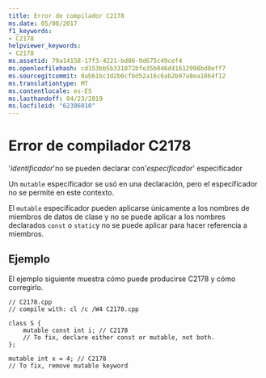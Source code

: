 ```yaml
---
title: Error de compilador C2178
ms.date: 05/08/2017
f1_keywords:
- C2178
helpviewer_keywords:
- C2178
ms.assetid: 79a14158-17f3-4221-bd06-9d675c49cef4
ms.openlocfilehash: cd153bb5b331872bfe35b046d41612998bd0eff7
ms.sourcegitcommit: 0ab61bc3d2b6cfbd52a16c6ab2b97a8ea1864f12
ms.translationtype: MT
ms.contentlocale: es-ES
ms.lasthandoff: 04/23/2019
ms.locfileid: "62386010"
---
```

# <a name="compiler-error-c2178"></a>Error de compilador C2178

'*identificador*'no se pueden declarar con'*especificador*' especificador

Un `mutable` especificador se usó en una declaración, pero el especificador no se permite en este contexto.

El `mutable` especificador pueden aplicarse únicamente a los nombres de miembros de datos de clase y no se puede aplicar a los nombres declarados `const` o `static`y no se puede aplicar para hacer referencia a miembros.

## <a name="example"></a>Ejemplo

El ejemplo siguiente muestra cómo puede producirse C2178 y cómo corregirlo.

```
// C2178.cpp
// compile with: cl /c /W4 C2178.cpp

class S {
    mutable const int i; // C2178
    // To fix, declare either const or mutable, not both.
};

mutable int x = 4; // C2178
// To fix, remove mutable keyword
```
